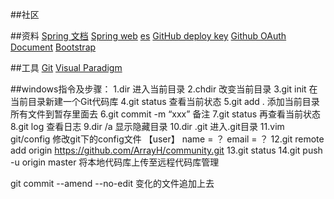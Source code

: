 ##社区

##资料
[Spring 文档](https://spring.io/guides)
[Spring web](https://spring.io/guides/gs/serving-web-content/)
[es](https://elasticsearch.cn/explore)
[GitHub deploy key](https://developer.github.com/v3/guides/managing-deploy-keys/#deploy-)
[Github OAuth Document](https://developer.github.com/apps/building-oauth-apps/)
[Bootstrap](https://v3.bootcss.com/getting-started)

##工具
[Git](https://git-scm.com/download)
[Visual Paradigm](https://www.visual-paradigm.com)

##windows指令及步骤：
1.dir 进入当前目录
2.chdir 改变当前目录
3.git init 在当前目录新建一个Git代码库
4.git status 查看当前状态
5.git add . 添加当前目录所有文件到暂存里面去
6.git commit -m “xxx” 备注
7.git status 再查看当前状态
8.git log 查看日志
9.dir /a 显示隐藏目录
10.dir .git  进入.git目录
11.vim git/config 修改git下的config文件
【user】
    name = ？
    email = ？
12.git remote add origin https://github.com/ArrayH/community.git
13.git status
14.git push -u origin master 将本地代码库上传至远程代码库管理

git commit --amend --no-edit 变化的文件追加上去